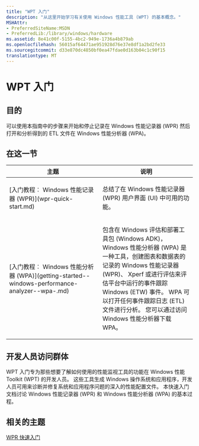 ```yaml
---
title: "WPT 入门"
description: "从这里开始学习有关使用 Windows 性能工具 (WPT) 的基本概念。"
MSHAttr:
- PreferredSiteName:MSDN
- PreferredLib:/library/windows/hardware
ms.assetid: 8e41c00f-5155-4bc2-949e-1736a4b879ab
ms.openlocfilehash: 56015af64471ae951928d76e37e8df1a2bd2fe33
ms.sourcegitcommit: d33e870dc4850bf0ea47fdae0d163b04c1c90f15
translationtype: MT
---
```

# <a name="wpt-getting-started"></a>WPT 入门


## <a name="purpose"></a>目的


可以使用本指南中的步骤来开始和停止记录在 Windows 性能记录器 (WPR) 然后打开和分析得到的 ETL 文件在 Windows 性能分析器 (WPA)。

## <a name="in-this-section"></a>在这一节


<table>
<colgroup>
<col width="50%" />
<col width="50%" />
</colgroup>
<thead>
<tr class="header">
<th>主题</th>
<th>说明</th>
</tr>
</thead>
<tbody>
<tr class="odd">
<td><p>[入门教程︰ Windows 性能记录器 (WPR)](wpr-quick-start.md)</p></td>
<td><p>总结了在 Windows 性能记录器 (WPR) 用户界面 (UI) 中可用的功能。</p></td>
</tr>
<tr class="even">
<td><p>[入门教程︰ Windows 性能分析器 (WPA)](getting-started--windows-performance-analyzer--wpa-.md)</p></td>
<td><p>包含在 Windows 评估和部署工具包 (Windows ADK)，Windows 性能分析器 (WPA) 是一种工具，创建图表和数据表的记录的 Windows 性能记录器 (WPR)、 Xperf 或进行评估来评估平台中运行的事件跟踪 Windows (ETW) 事件。 WPA 可以打开任何事件跟踪日志 (ETL) 文件进行分析。 您可以通过访问 Windows 性能分析器下载 WPA。</p></td>
</tr>
</tbody>
</table>

 

## <a name="a-href-iddeveloper-audience-headingadeveloper-audience"></a><a href="" id="developer-audience-heading"></a>开发人员访问群体


WPT 入门专为那些想要了解如何使用的性能监视工具的功能在 Windows 性能 Toolkit (WPT) 的开发人员。 这些工具生成 Windows 操作系统和应用程序，开发人员可用来诊断并修复系统和应用程序问题的深入的性能配置文件。 本快速入门文档讨论 Windows 性能记录器 (WPR) 和 Windows 性能分析器 (WPA) 的基本过程。

## <a name="related-topics"></a>相关的主题


[WPR 快速入门](wpr-quick-start.md)

 

 







